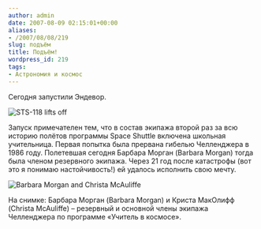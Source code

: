 ```yaml
---
author: admin
date: 2007-08-09 02:15:01+00:00
aliases:
- /2007/08/08/219
slug: подъём
title: Подъём!
wordpress_id: 219
tags:
- Астрономия и космос
---
```


Сегодня запустили Эндевор.

![STS-118 lifts off](http://www.nasa.gov/images/content/170421main_118_launch.jpg)

<!--more-->

Запуск примечателен тем, что в состав экипажа второй раз за всю историю полётов программы Space Shuttle включена школьная учительница. Первая попытка была прервана гибелью Челленджера в 1986 году. Полетевшая сегодня Барбара Морган (Barbara Morgan) тогда была членом резервного экипажа. Через 21 год после катастрофы (вот это я понимаю настойчивость!) ей удалось исполнить свою мечту.

![Barbara Morgan and Christa McAuliffe](http://i.l.cnn.net/cnn/2007/TECH/space/08/08/space.shuttle.ap/art.morgan.mcauliffe.jpg)

На снимке: Барбара Морган (Barbara Morgan) и Криста МакОлифф (Christa McAuliffe) – резервный и основной члены экипажа Челленджера по программе «Учитель в космосе».
